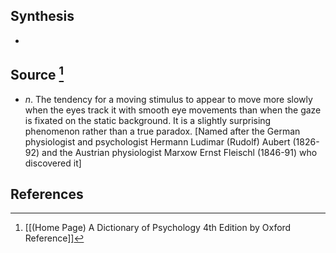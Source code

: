 ## Synthesis
- 
## Source [^1]
- $n$. The tendency for a moving stimulus to appear to move more slowly when the eyes track it with smooth eye movements than when the gaze is fixated on the static background. It is a slightly surprising phenomenon rather than a true paradox. \[Named after the German physiologist and psychologist Hermann Ludimar (Rudolf) Aubert (1826-92) and the Austrian physiologist Marxow Ernst Fleischl (1846-91) who discovered it]
## References

[^1]: [[(Home Page) A Dictionary of Psychology 4th Edition by Oxford Reference]]